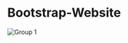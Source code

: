 # Bootstrap-Website
![Group 1](https://user-images.githubusercontent.com/108191553/217365254-7e6c11d3-e932-4bf2-8e86-458a777e3b8c.png)
